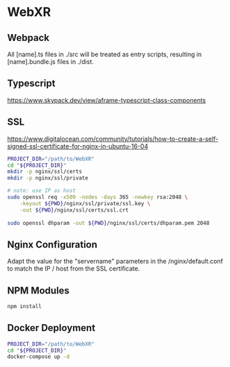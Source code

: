 # WebXR

## Webpack

All [name].ts files in ./src will be treated as entry scripts, resulting in [name].bundle.js files in ./dist.

## Typescript

https://www.skypack.dev/view/aframe-typescript-class-components

## SSL

https://www.digitalocean.com/community/tutorials/how-to-create-a-self-signed-ssl-certificate-for-nginx-in-ubuntu-16-04

```sh
PROJECT_DIR="/path/to/WebXR"
cd "${PROJECT_DIR}"
mkdir -p nginx/ssl/certs
mkdir -p nginx/ssl/private

# note: use IP as host
sudo openssl req -x509 -nodes -days 365 -newkey rsa:2048 \
    -keyout ${PWD}/nginx/ssl/private/ssl.key \
    -out ${PWD}/nginx/ssl/certs/ssl.crt
    
sudo openssl dhparam -out ${PWD}/nginx/ssl/certs/dhparam.pem 2048

```

## Nginx Configuration

Adapt the value for the "servername" parameters in the /nginx/default.conf to match the IP / host from the SSL certificate.

## NPM Modules

```sh
npm install
````

## Docker Deployment

```sh
PROJECT_DIR="/path/to/WebXR"
cd "${PROJECT_DIR}"
docker-compose up -d
```